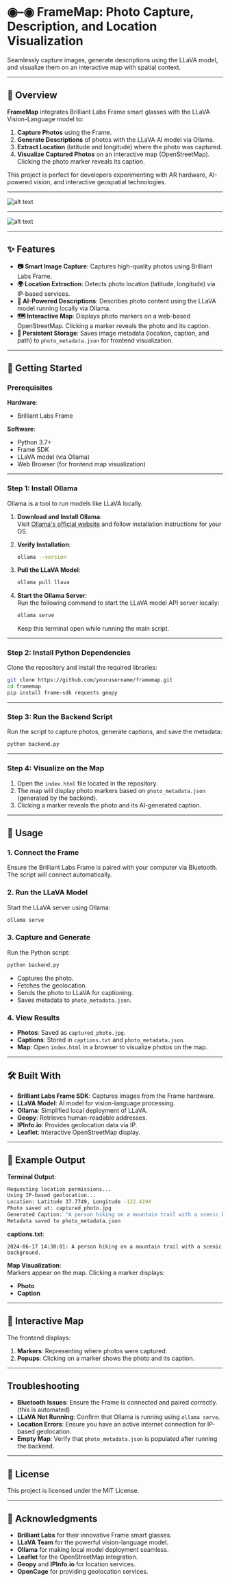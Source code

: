 # ◉–◉ FrameMap: Photo Capture, Description, and Location Visualization  
Seamlessly capture images, generate descriptions using the LLaVA model, and visualize them on an interactive map with spatial context.

---

## 📝 Overview  
**FrameMap** integrates Brilliant Labs Frame smart glasses with the LLaVA Vision-Language model to:  

1. **Capture Photos** using the Frame.  
2. **Generate Descriptions** of photos with the LLaVA AI model via Ollama.  
3. **Extract Location** (latitude and longitude) where the photo was captured.  
4. **Visualize Captured Photos** on an interactive map (OpenStreetMap). Clicking the photo marker reveals its caption.  

This project is perfect for developers experimenting with AR hardware, AI-powered vision, and interactive geospatial technologies.

---

![alt text](image.png)

---

![alt text](image1.png)

---

## ✨ Features  

- **📷 Smart Image Capture**: Captures high-quality photos using Brilliant Labs Frame.  
- **🌍 Location Extraction**: Detects photo location (latitude, longitude) via IP-based services.  
- **🤖 AI-Powered Descriptions**: Describes photo content using the LLaVA model running locally via Ollama.  
- **🗺️ Interactive Map**: Displays photo markers on a web-based OpenStreetMap. Clicking a marker reveals the photo and its caption.  
- **📄 Persistent Storage**: Saves image metadata (location, caption, and path) to `photo_metadata.json` for frontend visualization.  

---

## 🚀 Getting Started  

### Prerequisites  
**Hardware**:  
- Brilliant Labs Frame  

**Software**:  
- Python 3.7+  
- Frame SDK  
- LLaVA model (via Ollama)  
- Web Browser (for frontend map visualization)  

---

### Step 1: Install Ollama  

Ollama is a tool to run models like LLaVA locally.  

1. **Download and Install Ollama**:  
   Visit [Ollama's official website](https://ollama.ai/download) and follow installation instructions for your OS.  

2. **Verify Installation**:  
   ```bash
   ollama --version
   ```  

3. **Pull the LLaVA Model**:  
   ```bash
   ollama pull llava
   ```  

4. **Start the Ollama Server**:  
   Run the following command to start the LLaVA model API server locally:  
   ```bash
   ollama serve
   ```  
   Keep this terminal open while running the main script.  

---

### Step 2: Install Python Dependencies  

Clone the repository and install the required libraries:  

```bash
git clone https://github.com/yourusername/framemap.git  
cd framemap  
pip install frame-sdk requests geopy
```

---

### Step 3: Run the Backend Script  

Run the script to capture photos, generate captions, and save the metadata:  

```bash
python backend.py
```

---

### Step 4: Visualize on the Map  

1. Open the `index.html` file located in the repository.  
2. The map will display photo markers based on `photo_metadata.json` (generated by the backend).  
3. Clicking a marker reveals the photo and its AI-generated caption.  

---

## 📱 Usage  

### 1. **Connect the Frame**  
Ensure the Brilliant Labs Frame is paired with your computer via Bluetooth. The script will connect automatically.  

### 2. **Run the LLaVA Model**  
Start the LLaVA server using Ollama:  
```bash
ollama serve
```

### 3. **Capture and Generate**  
Run the Python script:  
```bash
python backend.py
```
- Captures the photo.  
- Fetches the geolocation.  
- Sends the photo to LLaVA for captioning.  
- Saves metadata to `photo_metadata.json`.  

### 4. **View Results**  
- **Photos**: Saved as `captured_photo.jpg`.  
- **Captions**: Stored in `captions.txt` and `photo_metadata.json`.  
- **Map**: Open `index.html` in a browser to visualize photos on the map.  

---

## 🛠️ Built With  

- **Brilliant Labs Frame SDK**: Captures images from the Frame hardware.  
- **LLaVA Model**: AI model for vision-language processing.  
- **Ollama**: Simplified local deployment of LLaVA.  
- **Geopy**: Retrieves human-readable addresses.  
- **IPInfo.io**: Provides geolocation data via IP.  
- **Leaflet**: Interactive OpenStreetMap display.  

---

## 🧭 Example Output  

**Terminal Output**:  
```bash
Requesting location permissions...  
Using IP-based geolocation...  
Location: Latitude 37.7749, Longitude -122.4194  
Photo saved at: captured_photo.jpg  
Generated Caption: "A person hiking on a mountain trail with a scenic background."  
Metadata saved to photo_metadata.json
```  

**captions.txt**:  
```
2024-06-17 14:30:01: A person hiking on a mountain trail with a scenic background.
```  

**Map Visualization**:  
Markers appear on the map. Clicking a marker displays:  

- **Photo**  
- **Caption**  

---

## 🧭 Interactive Map  

The frontend displays:  
1. **Markers**: Representing where photos were captured.  
2. **Popups**: Clicking on a marker shows the photo and its caption.  

---

## Troubleshooting  

- **Bluetooth Issues**: Ensure the Frame is connected and paired correctly. (this is automated)  
- **LLaVA Not Running**: Confirm that Ollama is running using `ollama serve`.  
- **Location Errors**: Ensure you have an active internet connection for IP-based geolocation.  
- **Empty Map**: Verify that `photo_metadata.json` is populated after running the backend.  

---

## 📄 License  
This project is licensed under the MIT License.  

---

## 🙏 Acknowledgments  

- **Brilliant Labs** for their innovative Frame smart glasses.  
- **LLaVA Team** for the powerful vision-language model.  
- **Ollama** for making local model deployment seamless.  
- **Leaflet** for the OpenStreetMap integration.  
- **Geopy** and **IPInfo.io** for location services.  
- **OpenCage** for providing geolocation services.